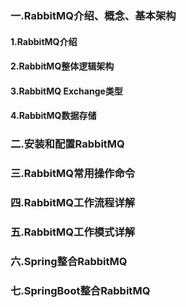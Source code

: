 ### 一.RabbitMQ介绍、概念、基本架构

#### 1.RabbitMQ介绍



#### 2.RabbitMQ整体逻辑架构



#### 3.RabbitMQ Exchange类型



#### 4.RabbitMQ数据存储



### 二.安装和配置RabbitMQ



### 三.RabbitMQ常用操作命令



### 四.RabbitMQ工作流程详解



### 五.RabbitMQ工作模式详解



### 六.Spring整合RabbitMQ



### 七.SpringBoot整合RabbitMQ









